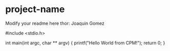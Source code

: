 # project-name

Modify your readme here
thor: Joaquin Gomez

#include <stdio.h>

int main(int argc, char ** argv) 
{
    printf("Hello World from CPM!");
    return 0;
}



